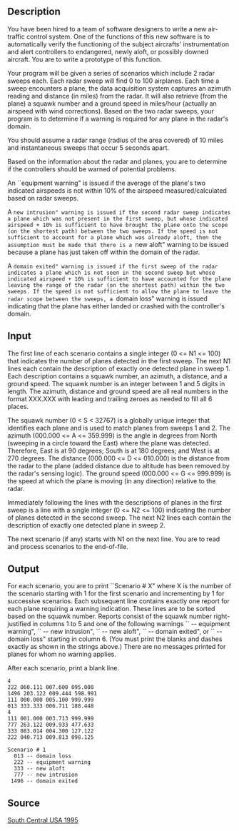 <h2>Description</h2><p>You have been hired to a team of software designers to write a new air- traffic control system. One of the functions of this new software is to automatically verify the functioning of the subject aircrafts' instrumentation and alert controllers to endangered, newly aloft, or possibly downed aircraft. You are to write a prototype of this function. 
</p>Your program will be given a series of scenarios which include 2 radar sweeps each. Each radar sweep will find 0 to 100 airplanes. Each time a sweep encounters a plane, the data acquisition system captures an azimuth reading and distance (in miles) from the radar. It will also retrieve (from the plane) a squawk number and a ground speed in miles/hour (actually an airspeed with wind corrections). Based on the two radar sweeps, your program is to determine if a warning is required for any plane in the radar's domain. 

You should assume a radar range (radius of the area covered) of 10 miles and instantaneous sweeps that occur 5 seconds apart. 

Based on the information about the radar and planes, you are to determine if the controllers should be warned of potential problems. 

An ``equipment warning" is issued if the average of the plane's two indicated airspeeds is not within 10% of the airspeed measured/calculated based on radar sweeps. 

A ``new intrusion" warning is issued if the second radar sweep indicates a plane which was not present in the first sweep, but whose indicated airspeed + 10% is sufficient to have brought the plane onto the scope (on the shortest path) between the two sweeps. If the speed is not sufficient to account for a plane which was already aloft, then the assumption must be made that there is a ``new aloft" warning to be issued because a plane has just taken off within the domain of the radar. 

A ``domain exited" warning is issued if the first sweep of the radar indicates a plane which is not seen in the second sweep but whose indicated airspeed + 10% is sufficient to have accounted for the plane leaving the range of the radar (on the shortest path) within the two sweeps. If the speed is not sufficient to allow the plane to leave the radar scope between the sweeps, a ``domain loss" warning is issued indicating that the plane has either landed or crashed with the controller's domain. 

<h2>Input</h2><p>The first line of each scenario contains a single integer (0 &lt;= N1 &lt;= 100) that indicates the number of planes detected in the first sweep. The next N1 lines each contain the description of exactly one detected plane in sweep 1. Each description contains a squawk number, an azimuth, a distance, and a ground speed. The squawk number is an integer between 1 and 5 digits in length. The azimuth, distance and ground speed are all real numbers in the format XXX.XXX with leading and trailing zeroes as needed to fill all 6 places. 
</p>

The squawk number (0 &lt; S &lt; 32767) is a globally unique integer that identifies each plane and is used to match planes from sweeps 1 and 2. The azimuth (000.000 &lt;= A &lt;= 359.999) is the angle in degrees from North (sweeping in a circle toward the East) where the plane was detected. Therefore, East is at 90 degrees; South is at 180 degrees; and West is at 270 degrees. The distance (000.000 &lt;= D &lt;= 010.000) is the distance from the radar to the plane (added distance due to altitude has been removed by the radar's sensing logic). The ground speed (000.000 &lt;= G &lt;= 999.999) is the speed at which the plane is moving (in any direction) relative to the radar. 

Immediately following the lines with the descriptions of planes in the first sweep is a line with a single integer (0 &lt;= N2 &lt;= 100) indicating the number of planes detected in the second sweep. The next N2 lines each contain the description of exactly one detected plane in sweep 2. 

The next scenario (if any) starts with N1 on the next line. You are to read and process scenarios to the end-of-file. 

<h2>Output</h2><p>For each scenario, you are to print ``Scenario # X" where X is the number of the scenario starting with 1 for the first scenario and incrementing by 1 for successive scenarios. Each subsequent line contains exactly one report for each plane requiring a warning indication. These lines are to be sorted based on the squawk number. Reports consist of the squawk number right-justified in columns 1 to 5 and one of the following warnings `` -- equipment warning", `` -- new intrusion", `` -- new aloft", `` -- domain exited", or `` -- domain loss" starting in column 6. (You must print the blanks and dashes exactly as shown in the strings above.) There are no messages printed for planes for whom no warning applies. 
</p>
After each scenario, print a blank line. 
<pre><code class="language-input1">4 
222 060.111 007.600 095.000 
1496 203.122 009.444 598.991 
111 000.000 005.100 999.999 
013 333.333 006.711 188.448 
4 
111 001.000 003.713 999.999 
777 263.122 009.933 477.633 
333 083.014 004.300 127.122 
222 040.713 009.813 098.125
</code></pre><pre><code class="language-output1">Scenario # 1 
  013 -- domain loss 
  222 -- equipment warning 
  333 -- new aloft 
  777 -- new intrusion 
 1496 -- domain exited</code></pre><h2>Source</h2><a href="searchproblem?field=source&amp;key=South+Central+USA+1995">South Central USA 1995</a>